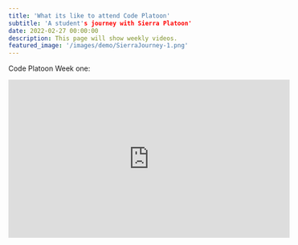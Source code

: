 ```yaml
---
title: 'What its like to attend Code Platoon'
subtitle: 'A student's journey with Sierra Platoon' 
date: 2022-02-27 00:00:00
description: This page will show weekly videos.
featured_image: '/images/demo/SierraJourney-1.png'
---
```


Code Platoon Week one:
<iframe width="560" height="315" src="https://www.youtube.com/embed/bzf2JuR9_zQ" title="YouTube video player" frameborder="0" allow="accelerometer; autoplay; clipboard-write; encrypted-media; gyroscope; picture-in-picture" allowfullscreen></iframe>

